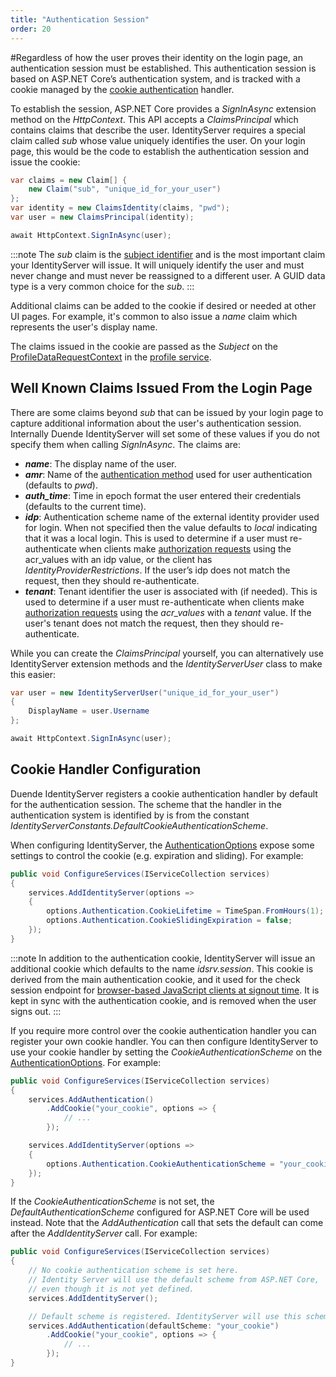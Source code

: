 ```yaml
---
title: "Authentication Session"
order: 20
---
```


#Regardless of how the user proves their identity on the login page, an authentication session must be established.
This authentication session is based on ASP.NET Core’s authentication system, and is tracked with a cookie managed by the [cookie authentication](https://docs.microsoft.com/en-us/aspnet/core/security/authentication/cookie) handler.

To establish the session, ASP.NET Core provides a *SignInAsync* extension method on the *HttpContext*. 
This API accepts a *ClaimsPrincipal* which contains claims that describe the user. 
IdentityServer requires a special claim called *sub* whose value uniquely identifies the user.
On your login page, this would be the code to establish the authentication session and issue the cookie:

```csharp
var claims = new Claim[] {
    new Claim("sub", "unique_id_for_your_user")
};
var identity = new ClaimsIdentity(claims, "pwd");
var user = new ClaimsPrincipal(identity);

await HttpContext.SignInAsync(user);
```

:::note
The *sub* claim is the [subject identifier](https://openid.net/specs/openid-connect-core-1_0.html#standardclaims) and is the most important claim your IdentityServer will issue.
It will uniquely identify the user and must never change and must never be reassigned to a different user.
A GUID data type is a very common choice for the *sub*. 
:::

Additional claims can be added to the cookie if desired or needed at other UI pages.
For example, it's common to also issue a *name* claim which represents the user's display name.

The claims issued in the cookie are passed as the *Subject* on the [ProfileDataRequestContext](/identityserver/v5/reference/services/profile_service#duendeidentityservermodelsprofiledatarequestcontext) in the [profile service](/identityserver/v5/fundamentals/claims).


## Well Known Claims Issued From the Login Page

There are some claims beyond *sub* that can be issued by your login page to capture additional information about the user's authentication session.
Internally Duende IdentityServer will set some of these values if you do not specify them when calling *SignInAsync*.
The claims are:

* ***name***: The display name of the user.
* ***amr***: Name of the [authentication method](https://tools.ietf.org/html/rfc8176) used for user authentication (defaults to *pwd*).
* ***auth_time***: Time in epoch format the user entered their credentials (defaults to the current time).
* ***idp***: Authentication scheme name of the external identity provider used for login. When not specified then the value defaults to *local* indicating that it was a local login. This is used to determine if a user must re-authenticate when clients make [authorization requests](/identityserver/v5/reference/endpoints/authorize) using the acr_values with an idp value, or the client has *IdentityProviderRestrictions*. If the user’s idp does not match the request, then they should re-authenticate.
* ***tenant***: Tenant identifier the user is associated with (if needed). This is used to determine if a user must re-authenticate when clients make [authorization requests](/identityserver/v5/reference/endpoints/authorize) using the *acr_values* with a *tenant* value. If the user's tenant does not match the request, then they should re-authenticate.

While you can create the *ClaimsPrincipal* yourself, you can alternatively use IdentityServer extension methods and the *IdentityServerUser* class to make this easier:

```cs
var user = new IdentityServerUser("unique_id_for_your_user")
{
    DisplayName = user.Username
};

await HttpContext.SignInAsync(user);
```

## Cookie Handler Configuration

Duende IdentityServer registers a cookie authentication handler by default for the authentication session. 
The scheme that the handler in the authentication system is identified by is from the constant *IdentityServerConstants.DefaultCookieAuthenticationScheme*.

When configuring IdentityServer, the [AuthenticationOptions](/identityserver/v5/reference/options#authentication) expose some settings to control the cookie (e.g. expiration and sliding). For example:

```csharp
public void ConfigureServices(IServiceCollection services)
{
    services.AddIdentityServer(options =>
    {
        options.Authentication.CookieLifetime = TimeSpan.FromHours(1);
        options.Authentication.CookieSlidingExpiration = false;
    });
}
```

:::note
In addition to the authentication cookie, IdentityServer will issue an additional cookie which defaults to the name *idsrv.session*. This cookie is derived from the main authentication cookie, and it used for the check session endpoint for [browser-based JavaScript clients at signout time](/identityserver/v5/ui/logout/notification#browser-based-javascript-clients). It is kept in sync with the authentication cookie, and is removed when the user signs out.
:::

If you require more control over the cookie authentication handler you can register your own cookie handler.
You can then configure IdentityServer to use your cookie handler by setting the *CookieAuthenticationScheme* on the [AuthenticationOptions](/identityserver/v5/reference/options#authentication). For example:

```csharp
public void ConfigureServices(IServiceCollection services)
{
    services.AddAuthentication()
        .AddCookie("your_cookie", options => { 
            // ...
        });

    services.AddIdentityServer(options =>
    {
        options.Authentication.CookieAuthenticationScheme = "your_cookie";
    });
}
```

If the *CookieAuthenticationScheme* is not set, the *DefaultAuthenticationScheme* configured for ASP.NET Core will be used instead. Note that the *AddAuthentication* call that sets the default can come after the *AddIdentityServer* call. For example:

```csharp
public void ConfigureServices(IServiceCollection services)
{
    // No cookie authentication scheme is set here. 
    // Identity Server will use the default scheme from ASP.NET Core,
    // even though it is not yet defined.
    services.AddIdentityServer();

    // Default scheme is registered. IdentityServer will use this scheme.
    services.AddAuthentication(defaultScheme: "your_cookie")
        .AddCookie("your_cookie", options => { 
            // ...
        });
}
```
